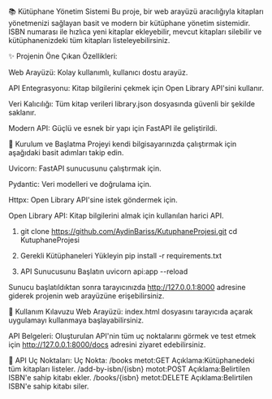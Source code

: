 📚 Kütüphane Yönetim Sistemi
Bu proje, bir web arayüzü aracılığıyla kitapları yönetmenizi sağlayan basit ve modern bir kütüphane yönetim sistemidir. ISBN numarası ile hızlıca yeni kitaplar ekleyebilir, mevcut kitapları silebilir ve kütüphanenizdeki tüm kitapları listeleyebilirsiniz.

✨ Projenin Öne Çıkan Özellikleri:

Web Arayüzü: Kolay kullanımlı, kullanıcı dostu arayüz.

API Entegrasyonu: Kitap bilgilerini çekmek için Open Library API'sini kullanır.

Veri Kalıcılığı: Tüm kitap verileri library.json dosyasında güvenli bir şekilde saklanır.

Modern API: Güçlü ve esnek bir yapı için FastAPI ile geliştirildi.

🚀 Kurulum ve Başlatma
Projeyi kendi bilgisayarınızda çalıştırmak için aşağıdaki basit adımları takip edin.

Uvicorn: FastAPI sunucusunu çalıştırmak için.

Pydantic: Veri modelleri ve doğrulama için.

Httpx: Open Library API'sine istek göndermek için.

Open Library API: Kitap bilgilerini almak için kullanılan harici API.

1. git clone https://github.com/AydinBariss/KutuphaneProjesi.git
cd KutuphaneProjesi

2. Gerekli Kütüphaneleri Yükleyin
pip install -r requirements.txt

3. API Sunucusunu Başlatın
uvicorn api:app --reload

Sunucu başlatıldıktan sonra tarayıcınızda http://127.0.0.1:8000 adresine giderek projenin web arayüzüne erişebilirsiniz.

📖 Kullanım Kılavuzu
Web Arayüzü: index.html dosyasını tarayıcıda açarak uygulamayı kullanmaya başlayabilirsiniz.

API Belgeleri: Oluşturulan API'nin tüm uç noktalarını görmek ve test etmek için http://127.0.0.1:8000/docs adresini ziyaret edebilirsiniz.

📌 API Uç Noktaları:
Uç Nokta:
/books metot:GET Açıklama:Kütüphanedeki tüm kitapları listeler.
/add-by-isbn/{isbn} motot:POST Açıklama:Belirtilen ISBN'e sahip kitabı ekler.
/books/{isbn} metot:DELETE Açıklama:Belirtilen ISBN'e sahip kitabı siler.

